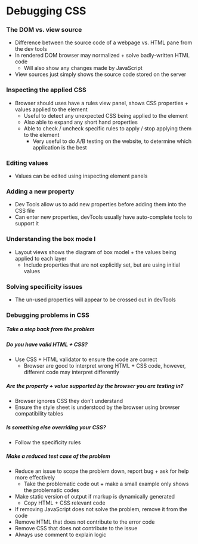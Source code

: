 # Debugging CSS

### The DOM vs. view source

- Difference between the source code of a webpage vs. HTML pane from the dev tools
- In rendered DOM browser may normalized + solve badly-written HTML code
	- Will also show any changes made by JavaScript
- View sources just simply shows the source code stored on the server

### Inspecting the applied CSS

- Browser should uses have a rules view panel, shows CSS properties + values applied to the element
	- Useful to detect any unexpected CSS being applied to the element
	- Also able to expand any short hand properties
	- Able to check / uncheck specific rules to apply / stop applying them to the element
		- Very useful to do A/B testing on the website, to determine which application is the best

### Editing values 

- Values can be edited using inspecting element panels

### Adding a new property

- Dev Tools allow us to add new properties before adding them into the CSS file
- Can enter new properties, devTools usually have auto-complete tools to support it

### Understanding the box mode l

- Layout views shows the diagram of box model + the values being applied to each layer
	- Include properties that are not explicitly set, but are using initial values

### Solving specificity issues

- The un-used properties will appear to be crossed out in devTools

### Debugging problems in CSS

##### Take a step back from the problem

##### Do you have valid HTML + CSS?

- Use CSS + HTML validator to ensure the code are correct
	- Browser are good to interpret wrong HTML + CSS code, however, different code may interpret differently

##### Are the property + value supported by the browser you are testing in?

- Browser ignores CSS they don’t understand
- Ensure the style sheet is understood by the browser using browser compatibility tables

##### Is something else overriding your CSS?

- Follow the specificity rules

##### Make a reduced test case of the problem

- Reduce an issue to scope the problem down, report bug + ask for help more effectively
	- Take the problematic code out + make a small example only shows the problematic codes
- Make static version of output if markup is dynamically generated
	- Copy HTML + CSS relevant code
- If removing JavaScript does not solve the problem, remove it from the code
- Remove HTML that does not contribute to the error code
- Remove CSS that does not contribute to the issue
- Always use comment to explain logic